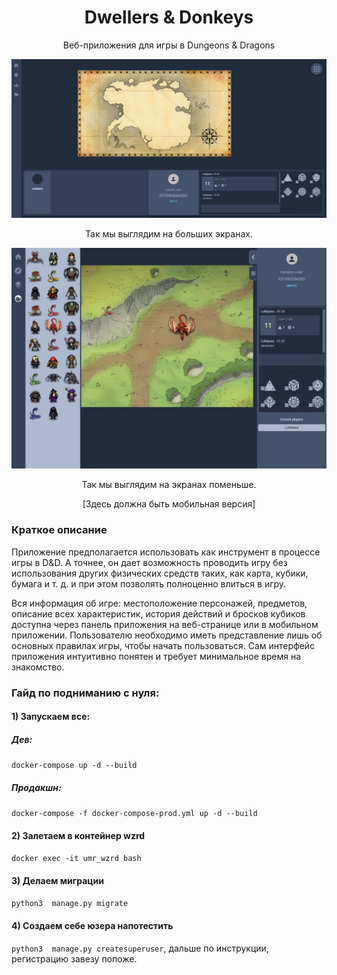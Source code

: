 <h1 align="center">Dwellers & Donkeys</h1>

<div align="center">

Веб-приложения для игры в Dungeons & Dragons

![Preview](https://raw.githubusercontent.com/umarochki/dwellers-and-donkeys/main/.github/images/tabletop.png)

Так мы выглядим на больших экранах.

![Preview](https://raw.githubusercontent.com/umarochki/dwellers-and-donkeys/main/.github/images/tabletop-mini.png)

Так мы выглядим на экранах поменьше.

[Здесь должна быть мобильная версия]

</div>

### Краткое описание

Приложение предполагается использовать как инструмент в процессе игры в D&D. А точнее, он дает возможность проводить игру без использования других физических средств таких, как карта, кубики, бумага и т. д. и при этом позволять полноценно влиться в игру.


Вся информация об игре: местоположение персонажей, предметов, описание всех характеристик, история действий и бросков кубиков доступна через панель приложения на веб-странице или в мобильном приложении. Пользователю необходимо иметь представление лишь об основных правилах игры, чтобы начать пользоваться. Сам интерфейс приложения интуитивно понятен и требует минимальное время на знакомство.


### Гайд по подниманию с нуля:

#### 1) Запускаем все:
##### Дев:
```docker-compose up -d --build```
##### Продакшн:
```docker-compose -f docker-compose-prod.yml up -d --build```

#### 2) Залетаем в контейнер wzrd
```docker exec -it umr_wzrd bash```

#### 3) Делаем миграции
```python3  manage.py migrate```

#### 4) Создаем себе юзера напотестить
```python3  manage.py createsuperuser```, дальше по инструкции, регистрацию завезу попоже.
